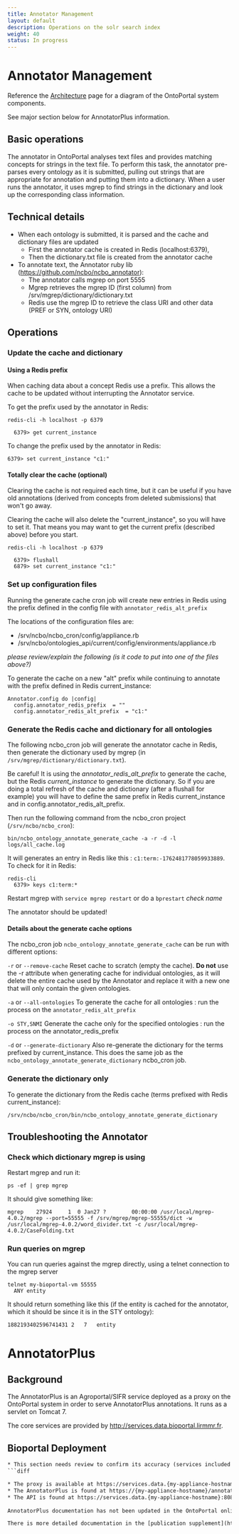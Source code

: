```yaml
---
title: Annotator Management
layout: default
description: Operations on the solr search index
weight: 40
status: In progress
---
```


# Annotator Management

Reference the <a href="{{site.baseurl}}/general/architecture_reference">Architecture</a> page 
for a diagram of the OntoPortal system components.

See major section below for AnnotatorPlus information.

## Basic operations

The annotator in OntoPortal analyses text files and 
provides matching concepts for strings in the text file.
To perform this task, the annotator pre-parses every ontology as it is submitted,
pulling out strings that are appropriate for annotation 
and putting them into a dictionary.
When a user runs the annotator, it uses mgrep to find strings in the dictionary and
look up the corresponding class information.

## Technical details

* When each ontology is submitted, it is parsed and the cache and dictionary files are updated
  * First the annotator cache is created in Redis (localhost:6379), 
  * Then the dictionary.txt file is created from the annotator cache
* To annotate text, the Annotator ruby lib (https://github.com/ncbo/ncbo_annotator):
  * The annotator calls mgrep on port 5555 
  * Mgrep retrieves the mgrep ID (first column) from /srv/mgrep/dictionary/dictionary.txt 
  * Redis use the mgrep ID to retrieve the class URI and other data (PREF or SYN, ontology URI)

## Operations

### Update the cache and dictionary

#### Using a Redis prefix

When caching data about a concept Redis use a prefix. 
This allows the cache to be updated without interrupting the Annotator service.

To get the prefix used by the annotator in Redis:
```
redis-cli -h localhost -p 6379 

  6379> get current_instance
```

To change the prefix used by the annotator in Redis:
```
6379> set current_instance "c1:"
```

#### Totally clear the cache (optional)

Clearing the cache is not required each time, 
but it can be useful if you have old annotations 
(derived from concepts from deleted submissions) that won't go away.

Clearing the cache will also delete the "current_instance", so you will have to set it.
That means you may want to get the current prefix (described above) before you start.
```
redis-cli -h localhost -p 6379 

  6379> flushall
  6879> set current_instance "c1:"
```

### Set up configuration files

Running the generate cache cron job will create new entries in Redis 
using the prefix defined in the config file with `annotator_redis_alt_prefix`

The locations of the configuration files are:
* /srv/ncbo/ncbo_cron/config/appliance.rb
* /srv/ncbo/ontologies_api/current/config/environments/appliance.rb

_please review/explain the following (is it code to put into one of the files above?)_

To generate the cache on a new "alt" prefix while continuing to annotate 
with the prefix defined in Redis current_instance:

```
Annotator.config do |config|
  config.annotator_redis_prefix  = ""
  config.annotator_redis_alt_prefix  = "c1:"
```

### Generate the Redis cache and dictionary for all ontologies

The following ncbo_cron job will generate the annotator cache in Redis, 
then generate the dictionary used by mgrep (in `/srv/mgrep/dictionary/dictionary.txt`).

Be careful! It is using the _annotator_redis_alt_prefix_ to generate the cache, 
but the Redis _current_instance_ to generate the dictionary.
So if you are doing a total refresh of the cache and dictionary 
(after a flushall for example) 
you will have to define the same prefix in Redis current_instance and in config.annotator_redis_alt_prefix.

Then run the following command from the ncbo_cron project (`/srv/ncbo/ncbo_cron`):

```
bin/ncbo_ontology_annotate_generate_cache -a -r -d -l logs/all_cache.log
```

It will generates an entry in Redis like this : `c1:term:-1762481778059933889`. 
To check for it in Redis:
```
redis-cli
  6379> keys c1:term:*
```

Restart mgrep with `service mgrep restart` or do a `bprestart` _check name_

The annotator should be updated!

#### Details about the generate cache options

The ncbo_cron job `ncbo_ontology_annotate_generate_cache` can be run with different options:

`-r` or `--remove-cache`
Reset cache to scratch (empty the cache). **Do not** use the -r attribute when generating cache for individual ontologies, as it will delete the entire cache used by the Annotator and replace it with a new one that will only contain the given ontologies.

`-a` or `--all-ontologies`
To generate the cache for all ontologies : run the process on the `annotator_redis_alt_prefix`

`-o STY,SNMI`
Generate the cache only for the specified ontologies : run the process on the annotator_redis_prefix

`-d` or `--generate-dictionary`
Also re-generate the dictionary for the terms prefixed by current_instance. This does the same job as the `ncbo_ontology_annotate_generate_dictionary` ncbo_cron job.


### Generate the dictionary only

To generate the dictionary from the Redis cache (terms prefixed with Redis current_instance):

```
/srv/ncbo/ncbo_cron/bin/ncbo_ontology_annotate_generate_dictionary
```

## Troubleshooting the Annotator

### Check which dictionary mgrep is using

Restart mgrep and run it:

```
ps -ef | grep mgrep
```

It should give something like:

```
mgrep    27924     1  0 Jan27 ?        00:00:00 /usr/local/mgrep-4.0.2/mgrep --port=55555 -f /srv/mgrep/mgrep-55555/dict -w /usr/local/mgrep-4.0.2/word_divider.txt -c /usr/local/mgrep-4.0.2/CaseFolding.txt
```

### Run queries on mgrep

You can run queries against the mgrep directly, using a telnet connection to the mgrep server

```
telnet my-bioportal-vm 55555
  ANY entity
```

It should return something like this (if the entity is cached for the annotator, 
which it should be since it is in the STY ontology):

```
1882193402596741431	2	7	entity
```

# AnnotatorPlus

## Background

The AnnotatorPlus is an Agroportal/SIFR service deployed as a proxy 
on the OntoPortal system in order to serve AnnotatorPlus annotations. 
It runs as a servlet on Tomcat 7.

The core services are provided by http://services.data.bioportal.lirmmr.fr.

## Bioportal Deployment

```diff
* This section needs review to confirm its accuracy (services included in 1 & 3?)
```diff

* The proxy is available at https://services.data.{my-appliance-hostname} 
* The AnnotatorPlus is found at https://{my-appliance-hostname}/annotatorplus
* The API is found at https://services.data.{my-appliance-hostname}:8080/annotatorplus
 
AnnotatorPlus documentation has not been updated in the OntoPortal online documentation page at https://data.{my-appliance-hostname}/documentation.

There is more detailed documentation in the [publication supplement](https://www.ncbi.nlm.nih.gov/pmc/articles/PMC5972606/bin/bty009_supplement_bioinf-2017-1427.r2-3.pdf)  which is pointed to by the [main paper about this capability](https://www.ncbi.nlm.nih.gov/pmc/articles/PMC5972606/).